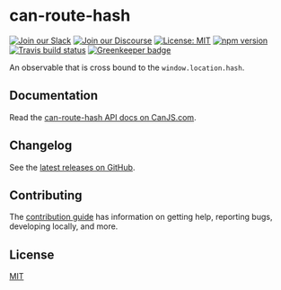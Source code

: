 # can-route-hash

[![Join our Slack](https://img.shields.io/badge/slack-join%20chat-611f69.svg)](https://www.bitovi.com/community/slack?utm_source=badge&utm_medium=badge&utm_campaign=pr-badge&utm_content=badge)
[![Join our Discourse](https://img.shields.io/discourse/https/forums.bitovi.com/posts.svg)](https://forums.bitovi.com/?utm_source=badge&utm_medium=badge&utm_campaign=pr-badge&utm_content=badge)
[![License: MIT](https://img.shields.io/badge/license-MIT-blue.svg)](https://github.com/canjs/can-route-hash/blob/master/LICENSE)
[![npm version](https://badge.fury.io/js/can-route-hash.svg)](https://www.npmjs.com/package/can-route-hash)
[![Travis build status](https://travis-ci.org/canjs/can-route-hash.svg?branch=master)](https://travis-ci.org/canjs/can-route-hash)
[![Greenkeeper badge](https://badges.greenkeeper.io/canjs/can-route-hash.svg)](https://greenkeeper.io/)

An observable that is cross bound to the `window.location.hash`.

## Documentation

Read the [can-route-hash API docs on CanJS.com](https://canjs.com/doc/can-route-hash.html).

## Changelog

See the [latest releases on GitHub](https://github.com/canjs/can-route-hash/releases).

## Contributing

The [contribution guide](https://github.com/canjs/can-route-hash/blob/master/CONTRIBUTING.md) has information on getting help, reporting bugs, developing locally, and more.

## License

[MIT](https://github.com/canjs/can-route-hash/blob/master/LICENSE)
